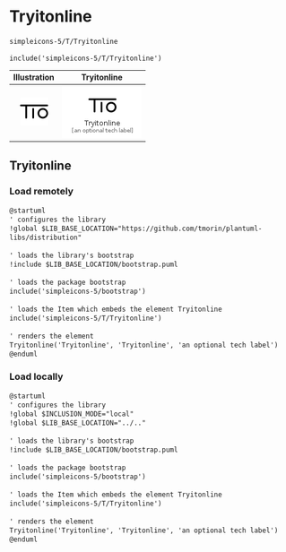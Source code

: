 # Tryitonline


```text
simpleicons-5/T/Tryitonline
```

```text
include('simpleicons-5/T/Tryitonline')
```



| Illustration | Tryitonline |
| :---: | :---: |
| ![illustration for Illustration](../../simpleicons-5/T/Tryitonline.png) | ![illustration for Tryitonline](../../simpleicons-5/T/Tryitonline.Local.png) |




## Tryitonline

### Load remotely
```plantuml
@startuml
' configures the library
!global $LIB_BASE_LOCATION="https://github.com/tmorin/plantuml-libs/distribution"

' loads the library's bootstrap
!include $LIB_BASE_LOCATION/bootstrap.puml

' loads the package bootstrap
include('simpleicons-5/bootstrap')

' loads the Item which embeds the element Tryitonline
include('simpleicons-5/T/Tryitonline')

' renders the element
Tryitonline('Tryitonline', 'Tryitonline', 'an optional tech label')
@enduml
```

### Load locally
```plantuml
@startuml
' configures the library
!global $INCLUSION_MODE="local"
!global $LIB_BASE_LOCATION="../.."

' loads the library's bootstrap
!include $LIB_BASE_LOCATION/bootstrap.puml

' loads the package bootstrap
include('simpleicons-5/bootstrap')

' loads the Item which embeds the element Tryitonline
include('simpleicons-5/T/Tryitonline')

' renders the element
Tryitonline('Tryitonline', 'Tryitonline', 'an optional tech label')
@enduml
```

